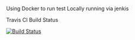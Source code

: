 Using Docker to run test
Locally running via jenkis 

Travis CI Build Status 

[![Build Status](https://travis-ci.org/bchand44/SeleniumDocker.svg?branch=master)](https://travis-ci.org/bchand44/SeleniumDocker)
